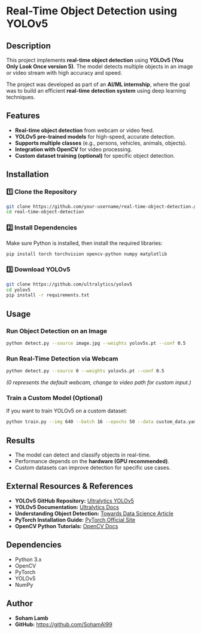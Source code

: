 # Real-Time Object Detection using YOLOv5  

## Description  
This project implements **real-time object detection** using **YOLOv5 (You Only Look Once version 5)**. The model detects multiple objects in an image or video stream with high accuracy and speed.  

The project was developed as part of an **AI/ML internship**, where the goal was to build an efficient **real-time detection system** using deep learning techniques.  

## Features  
- **Real-time object detection** from webcam or video feed.  
- **YOLOv5 pre-trained models** for high-speed, accurate detection.  
- **Supports multiple classes** (e.g., persons, vehicles, animals, objects).  
- **Integration with OpenCV** for video processing.  
- **Custom dataset training (optional)** for specific object detection.  

## Installation  

### 1️⃣ Clone the Repository  
```sh
git clone https://github.com/your-username/real-time-object-detection.git
cd real-time-object-detection
```

### 2️⃣ Install Dependencies  
Make sure Python is installed, then install the required libraries:  
```sh
pip install torch torchvision opencv-python numpy matplotlib
```

### 3️⃣ Download YOLOv5  
```sh
git clone https://github.com/ultralytics/yolov5
cd yolov5
pip install -r requirements.txt
```

## Usage  

### **Run Object Detection on an Image**
```sh
python detect.py --source image.jpg --weights yolov5s.pt --conf 0.5
```

### **Run Real-Time Detection via Webcam**
```sh
python detect.py --source 0 --weights yolov5s.pt --conf 0.5
```
*(0 represents the default webcam, change to video path for custom input.)*

### **Train a Custom Model (Optional)**
If you want to train YOLOv5 on a custom dataset:  
```sh
python train.py --img 640 --batch 16 --epochs 50 --data custom_data.yaml --weights yolov5s.pt
```

## Results  
- The model can detect and classify objects in real-time.  
- Performance depends on the **hardware (GPU recommended)**.  
- Custom datasets can improve detection for specific use cases.  

## External Resources & References  
- **YOLOv5 GitHub Repository:** [Ultralytics YOLOv5](https://github.com/ultralytics/yolov5)  
- **YOLOv5 Documentation:** [Ultralytics Docs](https://docs.ultralytics.com/)  
- **Understanding Object Detection:** [Towards Data Science Article](https://towardsdatascience.com/yolo-you-only-look-once-object-detection-explained-492dc9230006)  
- **PyTorch Installation Guide:** [PyTorch Official Site](https://pytorch.org/get-started/locally/)  
- **OpenCV Python Tutorials:** [OpenCV Docs](https://docs.opencv.org/)  

## Dependencies  
- Python 3.x  
- OpenCV  
- PyTorch  
- YOLOv5  
- NumPy  

## Author  
- **Soham Lamb**    
- **GitHub:** https://github.com/SohamAI99  
  
